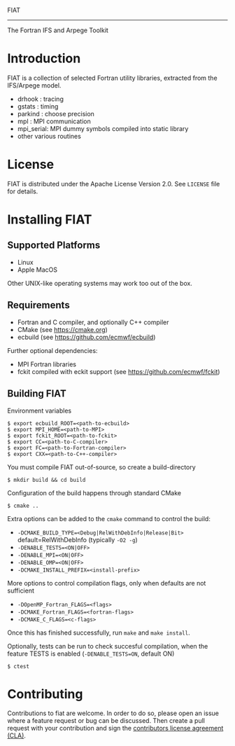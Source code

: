FIAT
****

The Fortran IFS and Arpege Toolkit

Introduction
============

FIAT is a collection of selected Fortran utility libraries, extracted from the IFS/Arpege model.
 
 - drhook    : tracing
 - gstats    : timing
 - parkind   : choose precision
 - mpl       : MPI communication
 - mpi_serial: MPI dummy symbols compiled into static library
 - other various routines

License
=======

FIAT is distributed under the Apache License Version 2.0.
See `LICENSE` file for details.

Installing FIAT 
===============

Supported Platforms
-------------------

- Linux
- Apple MacOS

Other UNIX-like operating systems may work too out of the box.

Requirements
------------
- Fortran and C compiler, and optionally C++ compiler
- CMake (see https://cmake.org)
- ecbuild (see https://github.com/ecmwf/ecbuild)

Further optional dependencies:
- MPI Fortran libraries
- fckit compiled with eckit support (see https://github.com/ecmwf/fckit)

Building FIAT
-------------

Environment variables 

    $ export ecbuild_ROOT=<path-to-ecbuild>
    $ export MPI_HOME=<path-to-MPI>
    $ export fckit_ROOT=<path-to-fckit>
    $ export CC=<path-to-C-compiler>
    $ export FC=<path-to-Fortran-compiler>
    $ export CXX=<path-to-C++-compiler> 

You must compile FIAT out-of-source, so create a build-directory

    $ mkdir build && cd build
 
Configuration of the build happens through standard CMake

    $ cmake ..

Extra options can be added to the `cmake` command to control the build:

 - `-DCMAKE_BUILD_TYPE=<Debug|RelWithDebInfo|Release|Bit>` default=RelWithDebInfo (typically `-O2 -g`)
 - `-DENABLE_TESTS=<ON|OFF>` 
 - `-DENABLE_MPI=<ON|OFF>` 
 - `-DENABLE_OMP=<ON|OFF>`
 - `-DCMAKE_INSTALL_PREFIX=<install-prefix>`

More options to control compilation flags, only when defaults are not sufficient

 - `-DOpenMP_Fortran_FLAGS=<flags>`
 - `-DCMAKE_Fortran_FLAGS=<fortran-flags>`
 - `-DCMAKE_C_FLAGS=<c-flags>`

Once this has finished successfully, run ``make`` and ``make install``.

Optionally, tests can be run to check succesful compilation, when the feature TESTS is enabled (`-DENABLE_TESTS=ON`, default ON)

    $ ctest


Contributing
============

Contributions to fiat are welcome. 
In order to do so, please open an issue where a feature request or bug can be discussed. 
Then create a pull request with your contribution and sign the [contributors license agreement (CLA)](https://bol-claassistant.ecmwf.int/ecmwf-ifs/fiat).


